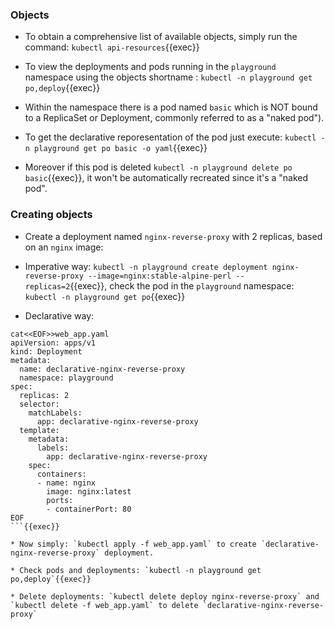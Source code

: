 
### Objects

* To obtain a comprehensive list of available objects, simply run the command: `kubectl api-resources`{{exec}}

* To view the deployments and pods running in the `playground` namespace using the objects shortname : `kubectl -n playground get po,deploy`{{exec}}

* Within the namespace there is a pod named `basic` which is NOT bound to a ReplicaSet or Deployment, commonly referred to as a "naked pod").

* To get the declarative reporesentation of the pod just execute: `kubectl -n playground get po basic -o yaml`{{exec}}

* Moreover if this pod is deleted `kubectl -n playground delete po basic`{{exec}}, it won't be automatically recreated since it's a "naked pod".

### Creating objects

* Create a deployment named `nginx-reverse-proxy` with 2 replicas, based on an `nginx` image:

* Imperative way:
`kubectl -n playground create deployment nginx-reverse-proxy --image=nginx:stable-alpine-perl --replicas=2`{{exec}}, check the pod in the `playground` namespace: `kubectl -n playground get po`{{exec}}

* Declarative way:

```
cat<<EOF>>web_app.yaml
apiVersion: apps/v1
kind: Deployment
metadata:
  name: declarative-nginx-reverse-proxy
  namespace: playground
spec:
  replicas: 2
  selector:
    matchLabels:
      app: declarative-nginx-reverse-proxy
  template:
    metadata:
      labels:
        app: declarative-nginx-reverse-proxy
    spec:
      containers:
      - name: nginx
        image: nginx:latest
        ports:
        - containerPort: 80
EOF
```{{exec}}

* Now simply: `kubectl apply -f web_app.yaml` to create `declarative-nginx-reverse-proxy` deployment.

* Check pods and deployments: `kubectl -n playground get po,deploy`{{exec}}

* Delete deployments: `kubectl delete deploy nginx-reverse-proxy` and `kubectl delete -f web_app.yaml` to delete `declarative-nginx-reverse-proxy`